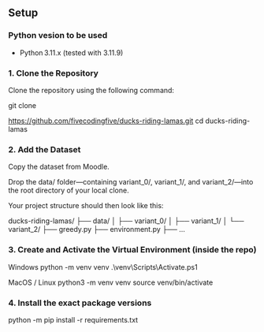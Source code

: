 ## Setup

### Python vesion to be used
* Python 3.11.x  (tested with 3.11.9)


### 1. Clone the Repository

Clone the repository using the following command:

git clone 

https://github.com/fivecodingfive/ducks-riding-lamas.git
cd ducks-riding-lamas


### 2. Add the Dataset

Copy the dataset from Moodle.

Drop the data/ folder—containing variant_0/, variant_1/, and variant_2/—into the root directory of your local clone.

Your project structure should then look like this:

ducks-riding-lamas/
├── data/
│   ├── variant_0/
│   ├── variant_1/
│   └── variant_2/
├── greedy.py
├── environment.py
├── ...


### 3. Create and Activate the Virtual Environment (inside the repo)

Windows
python -m venv venv
.\venv\Scripts\Activate.ps1

MacOS / Linux
python3 -m venv venv
source venv/bin/activate


### 4. Install the exact package versions
python -m pip install -r requirements.txt